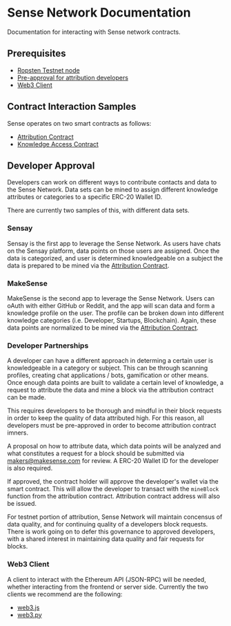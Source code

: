 # Sense Network Documentation

Documentation for interacting with Sense network contracts.

## Prerequisites

* [Ropsten Testnet node](https://github.com/ethereum/ropsten)
* [Pre-approval for attribution developers](#developer-approval)
* [Web3 Client](#web3-client)

## Contract Interaction Samples

Sense operates on two smart contracts as follows:

* [Attribution Contract](/know/README.md)
* [Knowledge Access Contract](/access/README.md)

## Developer Approval

Developers can work on different ways to contribute contacts and data to the Sense Network. Data sets can be mined to assign different knowledge attributes or categories to a specific ERC-20 Wallet ID.

There are currently two samples of this, with different data sets.

### Sensay

Sensay is the first app to leverage the Sense Network. As users have chats on the Sensay platform, data points on those users are assigned. Once the data is categorized, and user is determined knowledgeable on a subject the data is prepared to be mined via the [Attribution Contract](#attribution).

### MakeSense

MakeSense is the second app to leverage the Sense Network. Users can oAuth with either GitHub or Reddit, and the app will scan data and form a knowledge profile on the user. The profile can be broken down into different knowledge categories (i.e. Developer, Startups, Blockchain). Again, these data points are normalized to be mined via the [Attribution Contract](#attribution).

### Developer Partnerships

A developer can have a different approach in determing a certain user is knowledgeable in a category or subject. This can be through scanning profiles, creating chat applications / bots, gamification or other means. Once enough data points are built to validate a certain level of knowledge, a request to attribute the data and mine a block via the attribution contract can be made.

This requires developers to be thorough and mindful in their block requests in order to keep the quality of data attributed high. For this reason, all developers must be pre-approved in order to become attribution contract imners.

A proposal on how to attribute data, which data points will be analyzed and what constitutes a request for a block should be submitted via makers@makesense.com for review. A ERC-20 Wallet ID for the developer is also required.

If approved, the contract holder will approve the developer's wallet via the smart contract. This will allow the developer to transact with the `mineBlock` function from the attribution contract. Attribution contract address will also be issued.

For testnet portion of attribution, Sense Network will maintain concensus of data quality, and for continuing quality of a developers block requests. There is work going on to defer this governance to approved developers, with a shared interest in maintaining data quality and fair requests for blocks.

### Web3 Client

A client to interact with the Ethereum API (JSON-RPC) will be needed, whether interacting from the frontend or server side. Currently the two clients we recommend are the following:

* [web3.js](https://github.com/ethereum/web3.js)
* [web3.py](https://github.com/pipermerriam/web3.py)
